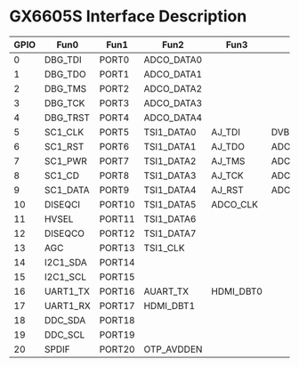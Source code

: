 # GX6605S Interface Description

| GPIO | Fun0     | Fun1   | Fun2       | Fun3      | Fun4       | Fun5       |
| ---- | -------- | ------ | ---------- | --------- | ---------- | ---------- |
| 0    | DBG_TDI  | PORT0  | ADCO_DATA0 |           |            |            |
| 1    | DBG_TDO  | PORT1  | ADCO_DATA1 |           |            |            |
| 2    | DBG_TMS  | PORT2  | ADCO_DATA2 |           |            |            |
| 3    | DBG_TCK  | PORT3  | ADCO_DATA3 |           |            |            |
| 4    | DBG_TRST | PORT4  | ADCO_DATA4 |           |            |            |
| 5    | SC1_CLK  | PORT5  | TSI1_DATA0 | AJ_TDI    | DVBFSYNC   | ADCO_DATA5 |
| 6    | SC1_RST  | PORT6  | TSI1_DATA1 | AJ_TDO    | ADCO_DATA6 |            |
| 7    | SC1_PWR  | PORT7  | TSI1_DATA2 | AJ_TMS    | ADCO_DATA7 |            |
| 8    | SC1_CD   | PORT8  | TSI1_DATA3 | AJ_TCK    | ADCO_DATA8 |            |
| 9    | SC1_DATA | PORT9  | TSI1_DATA4 | AJ_RST    | ADCO_DATA9 |            |
| 10   | DISEQCI  | PORT10 | TSI1_DATA5 | ADCO_CLK  |            |            |
| 11   | HVSEL    | PORT11 | TSI1_DATA6 |           |            |            |
| 12   | DISEQCO  | PORT12 | TSI1_DATA7 |           |            |            |
| 13   | AGC      | PORT13 | TSI1_CLK   |           |            |            |
| 14   | I2C1_SDA | PORT14 |            |           |            |            |
| 15   | I2C1_SCL | PORT15 |            |           |            |            |
| 16   | UART1_TX | PORT16 | AUART_TX   | HDMI_DBT0 |            |            |
| 17   | UART1_RX | PORT17 | HDMI_DBT1  |           |            |            |
| 18   | DDC_SDA  | PORT18 |            |           |            |            |
| 19   | DDC_SCL  | PORT19 |            |           |            |            |
| 20   | SPDIF    | PORT20 | OTP_AVDDEN |           |            |            |

